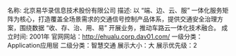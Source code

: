 名称: 北京易华录信息技术股份有限公司
描述: 以 “端、边、云、服” 一体化服务矩阵为核心，打造覆盖全场景需求的交通信号控制产品体系，提供交通安全治理方案，围绕数据 “收、存、治、用、易” 开展业务，推动车路云一体化技术融合。
成立时间: 2001年
官网网站：http://ehualu.corp.dav01.com/
一级分类：Application应用层
二级分类：智慧交通
展示大小：大
展示优先级：2
